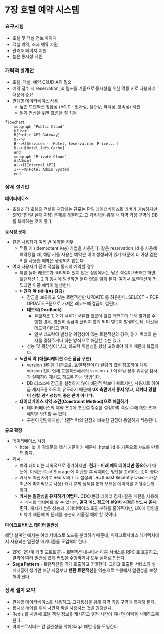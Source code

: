 # 7장 호텔 예약 시스템

### 요구사항

- 호텔 및 객실 정보 페이지
- 객실 예약, 초과 예약 지원
- 관리자 페이지 지원
- 높은 동시성 지원

### 개략적 설계안

- 호텔, 객실, 예약 CRUD API 필요
- 예약 접수 시 reservation_id 필드를 기준으로 동시성을 위한 멱등 키로 사용하기 때문에 중요
- 관계형 데이터베이스 사용
    - 높은 트랜잭션 정합성 (ACID - 원자성, 일관성, 격리성, 영속성) 지원
    - 읽기 연산을 위한 흐름을 잘 지원

```mermaid
flowchart
	subgraph "Public Cloud"
	U[User]
	B[Public API Gateway]
	U-->B
	B-->S[Services - 'Hotel, Reservation, Price...']
	B-->H[Hotel Info Cache]
	end
	subgraph "Private Cloud"
	A[Admin]
	A-->I[Internal API]
	I-->HA[Hotel Admin System]
	end
```

### 상세 설계안

**데이터베이스**

- 호텔과 각 호텔의 객실을 저장하는 규모는 단일 데이터베이스로 커버가 가능하지만, SPOF(단일 실패 지점) 문제를 해결하고 고 가용성을 위해 각 지역 가용 구역에 DB 를 복제하는 것이 좋다.

**동시성 문제**

- 같은 사용자가 여러 번 예약한 경우
    - 멱등 키 (idempotent Key) 기법을 사용한다. 같은 reservation_id 를 사용해 예약했을 때, 해당 키를 사용한 예약은 이미 생성되어 있기 때문에 더 이상 같은 키를 사용한 예약은 생성되지 않는다.
- 여러 사용자가 잔여 객실을 동시에 예약할 경우
    - 예를 들어 레코드가 격리되어 있지 않은 상황에서는 남은 객실이 99라고 하면, 트랜잭션 1, 2 가 동시에 발생하면 둘다 99를 읽게 된다. 여기서 트랜잭션이 커밋되면 이중 예약이 발생한다.
    - **비관적 락 (배타(X) 잠금)**
        - 잠금을 보유하고 있는 트랜잭션만 UPDATE 를 허용한다. SELECT ~ FOR UPDATE 구문으로 가져온 레코드에 잠금이 걸린다.
        - **데드락(Deadlock)**
            - 트랜잭션 1, 2 가 서로가 보유한 잠금이 걸린 레코드에 대해 읽기를 수행할 경우, 영원히 잠금이 풀리지 않게 되며 병목이 발생하는데, 이것을 데드락 이라고 한다.
            - 일부 데드락이 발생할 위험성이 있는 트랜잭션의 경우, 읽기 쿼리의 순서를 맞춰주거나 하는 방식으로 해결할 수는 있다.
        - 성능 및 확장성이 낮고, 데드락 위험성을 항상 고려해야 하기 때문에 복잡하다.
    - **낙관적 락 (애플리케이션 수준 잠금 구현)**
        - version 컬럼을 기준으로, 트랜잭션이 이 컬럼의 값을 참조하여 다음 version 값이 현재 트랜잭션에서의 version + 1 이 아닐 경우 유효성 검사가 실패하여 재시도 하도록 하는 방법이다.
        - DB 리소스에 잠금을 설정하지 않아 비관적 락보다 빠르지만, 사용자로 하여금 재시도를 하도록 유도하기 때문에 **UX 측면에서 좋지 않고**, **데이터 경합이 심할 경우 성능이 좋은 편이 아니다.**
    - **데이터베이스 제약 조건(Constraint Method)으로 해결하기**
        - 데이터베이스의 제약 조건에 조건절 함수를 설정하여 객실 수에 대한 초과 예약을 방지할 수 있다.
        - 구현이 간단하지만, 낙관적 락의 단점과 비슷한 단점이 동일하게 적용된다.

**규모 확장**

- 데이터베이스 샤딩
    - hotel_id 가 질의문의 핵심 기준이기 때문에, hotel_id 를 기준으로 샤드를 만들면 좋다.
- **캐시**
    - 예약 데이터는 지속적으로 증가하지만, **현재 - 미래 예약 데이터만 중요**하기 때문에, 이력은 Cold Storage 에 이관한 후 삭제하는 방안을 고려하는 것이 좋다.
    - 캐시도 마찬가지로 Redis 의 TTL 설정과 LRU(Least Recently Used - 가장 최근에 마지막으로 사용) 캐시 교체 정책을 통해 오래된 데이터를 지워주는게 좋다.
    - **캐시는 일관성을 유지하기 어렵다.** CDC(변경 데이터 감지) 같은 패턴을 사용해서 캐시를 업데이트 할 수 있지만, **결국 어느 정도의 불일치 시점은 반드시 존재한다.** 캐시가 높은 성능과 데이터베이스 호출 부하를 줄여주지만, UX 에 영향을 미치기 때문에 이 문제를 충분히 저울질 해야 할 것이다.

**마이크로서비스 데이터 일관성**

해당 설계안 에서는 여러 서비스로 노드를 분리하기 때문에, 마이크로서비스 아키텍처에서 사용되는 일관성 매커니즘을 도입해야 한다.

- 2PC (2단계 커밋 프로토콜) - 트랜잭션 내부에서 다른 서비스를 RPC 로 호출하고, 결과에 따라 일관성 있게  커밋을 수행하거나 모두 실패로 만든다.
- **Saga Pattern** - 트랜잭션을 각자 호출하고 커밋한다. 그리고 호출된 서비스의 실패지점이 생기면 해당 지점부터 **반환 트랜잭션**을 역순으로 수행해서 일관성을 보장해야 한다.

### 상세 설계 요약

- 관계형 데이터베이스를 사용하고, 고가용성을 위해 지역 가용 구역에 복제해 둔다.
- 동시성 제어를 위해 낙관적 락을 사용하는 것을 권장한다.
- Redis 를 사용해 호텔 객실 정보를 캐시하고 일정 시간이 지나면 이력을 삭제하도록 한다.
- 마이크로서비스 간 일관성을 위해 Saga 패턴 등을 도입한다.